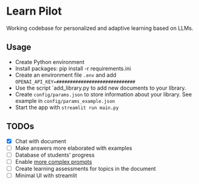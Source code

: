# Learn Pilot

Working codebase for personalized and adaptive learning based on LLMs.

## Usage

- Create Python environment
- Install packages: pip install -r requirements.ini
- Create an environment file `.env` and add `OPENAI_API_KEY=#############################`
- Use the script `add_library.py to add new documents to your library.
- Create `config/params.json` to store information about your library. See example in `config/params_example.json`
- Start the app with `streamlit run main.py`

## TODOs

- [X] Chat with document
- [ ] Make answers more elaborated with examples
- [ ] Database of students' progress
- [ ] Enable [more complex prompts](https://python.langchain.com/docs/modules/model_io/prompts/prompt_templates/few_shot_examples_chat)
- [ ] Create learning assessments for topics in the document
- [ ] Minimal UI with streamlit
